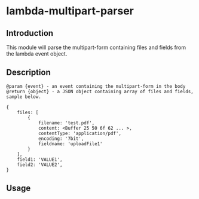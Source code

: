 # lambda-multipart-parser

## Introduction
This module will parse the multipart-form containing files and fields from the lambda event object.

## Description
```
@param {event} - an event containing the multipart-form in the body
@return {object} - a JSON object containing array of files and fields, sample below.

{
    files: [
        {
            filename: 'test.pdf',
            content: <Buffer 25 50 6f 62 ... >,
            contentType: 'application/pdf',
            encoding: '7bit',
            fieldname: 'uploadFile1'
        }
    ],
    field1: 'VALUE1',
    field2: 'VALUE2',
}
```

## Usage
